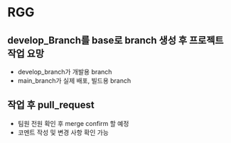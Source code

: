 # RGG

## develop_Branch를 base로 branch 생성 후 프로젝트 작업 요망
- develop_branch가 개발용 branch
- main_branch가 실제 배포, 빌드용 branch

## 작업 후 pull_request 
- 팀원 전원 확인 후 merge confirm 할 예정
- 코멘트 작성 및 변경 사항 확인 가능
